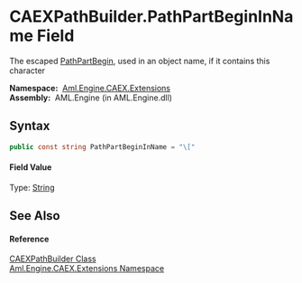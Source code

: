CAEXPathBuilder.PathPartBeginInName Field
=========================================
The escaped [PathPartBegin][1], used in an object name, if it contains this character

  **Namespace:**  [Aml.Engine.CAEX.Extensions][2]  
  **Assembly:**  AML.Engine (in AML.Engine.dll)

Syntax
------

```csharp
public const string PathPartBeginInName = "\["
```

#### Field Value
Type: [String][3]

See Also
--------

#### Reference
[CAEXPathBuilder Class][4]  
[Aml.Engine.CAEX.Extensions Namespace][2]  

[1]: PathPartBegin.md
[2]: ../README.md
[3]: https://docs.microsoft.com/dotnet/api/system.string
[4]: README.md
[5]: https://www.automationml.org
[6]: ../../icons/logoShade.png